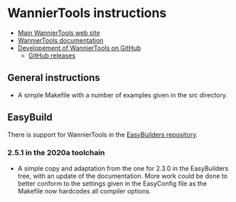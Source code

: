 # WannierTools instructions

  * [Main WannierTools web site](https://www.wanniertools.org/)
  * [WannierTools documentation](http://www.wanniertools.com/)
  * [Developement of WannierTools on GitHub](https://github.com/quanshengwu/wannier_tools)
      * [GitHub releases](https://github.com/quanshengwu/wannier_tools/releases)

## General instructions

  * A simple Makefile with a number of examples given in the src 
    directory.

## EasyBuild

There is support for WannierTools in the
[EasyBuilders repository](https://github.com/easybuilders/easybuild-easyconfigs/tree/master/easybuild/easyconfigs/w/WannierTools).

### 2.5.1 in the 2020a toolchain

  * A simple copy and adaptation from the one for 2.3.0 in the EasyBuilders tree,
    with an update of the documentation. More work could be done to better conform
    to the settings given in the EasyConfig file as the Makefile now hardcodes all
    compiler options.


